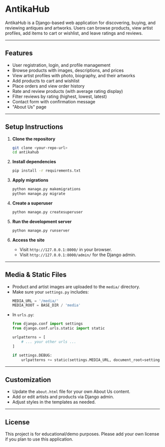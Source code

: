 # AntikaHub

AntikaHub is a Django-based web application for discovering, buying, and reviewing antiques and artworks. Users can browse products, view artist profiles, add items to cart or wishlist, and leave ratings and reviews.

---

## Features

- User registration, login, and profile management
- Browse products with images, descriptions, and prices
- View artist profiles with photo, biography, and their artworks
- Add products to cart and wishlist
- Place orders and view order history
- Rate and review products (with average rating display)
- Filter reviews by rating (highest, lowest, latest)
- Contact form with confirmation message
- "About Us" page

---

## Setup Instructions

1. **Clone the repository**

   ```sh
   git clone <your-repo-url>
   cd antikahub
   ```

2. **Install dependencies**

   ```sh
   pip install -r requirements.txt
   ```

3. **Apply migrations**

   ```sh
   python manage.py makemigrations
   python manage.py migrate
   ```

4. **Create a superuser**

   ```sh
   python manage.py createsuperuser
   ```

5. **Run the development server**

   ```sh
   python manage.py runserver
   ```

6. **Access the site**

   - Visit `http://127.0.0.1:8000/` in your browser.
   - Visit `http://127.0.0.1:8000/admin/` for the Django admin.

---

## Media & Static Files

- Product and artist images are uploaded to the `media/` directory.
- Make sure your `settings.py` includes:
  ```python
  MEDIA_URL = '/media/'
  MEDIA_ROOT = BASE_DIR / 'media'
  ```
- In `urls.py`:
  ```python
  from django.conf import settings
  from django.conf.urls.static import static

  urlpatterns = [
      # ... your other urls ...
  ]

  if settings.DEBUG:
      urlpatterns += static(settings.MEDIA_URL, document_root=settings.MEDIA_ROOT)
  ```

---

## Customization

- Update the `about.html` file for your own About Us content.
- Add or edit artists and products via Django admin.
- Adjust styles in the templates as needed.

---

## License

This project is for educational/demo purposes. Please add your own license if you plan to use this application.
